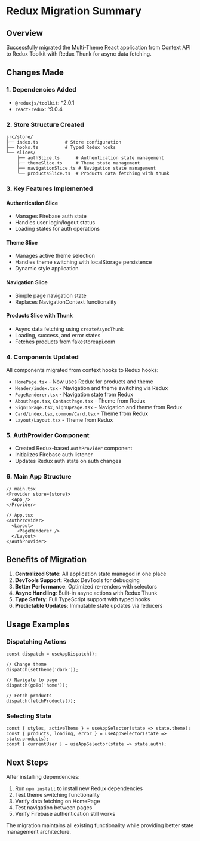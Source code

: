 # Redux Migration Summary

## Overview
Successfully migrated the Multi-Theme React application from Context API to Redux Toolkit with Redux Thunk for async data fetching.

## Changes Made

### 1. Dependencies Added
- `@reduxjs/toolkit`: ^2.0.1
- `react-redux`: ^9.0.4

### 2. Store Structure Created
```
src/store/
├── index.ts          # Store configuration
├── hooks.ts          # Typed Redux hooks
└── slices/
    ├── authSlice.ts      # Authentication state management
    ├── themeSlice.ts     # Theme state management  
    ├── navigationSlice.ts # Navigation state management
    └── productsSlice.ts  # Products data fetching with thunk
```

### 3. Key Features Implemented

#### Authentication Slice
- Manages Firebase auth state
- Handles user login/logout status
- Loading states for auth operations

#### Theme Slice  
- Manages active theme selection
- Handles theme switching with localStorage persistence
- Dynamic style application

#### Navigation Slice
- Simple page navigation state
- Replaces NavigationContext functionality

#### Products Slice with Thunk
- Async data fetching using `createAsyncThunk`
- Loading, success, and error states
- Fetches products from fakestoreapi.com

### 4. Components Updated
All components migrated from context hooks to Redux hooks:
- `HomePage.tsx` - Now uses Redux for products and theme
- `Header/index.tsx` - Navigation and theme switching via Redux
- `PageRenderer.tsx` - Navigation state from Redux
- `AboutPage.tsx`, `ContactPage.tsx` - Theme from Redux
- `SignInPage.tsx`, `SignUpPage.tsx` - Navigation and theme from Redux
- `Card/index.tsx`, `common/Card.tsx` - Theme from Redux
- `Layout/Layout.tsx` - Theme from Redux

### 5. AuthProvider Component
- Created Redux-based `AuthProvider` component
- Initializes Firebase auth listener
- Updates Redux auth state on auth changes

### 6. Main App Structure
```tsx
// main.tsx
<Provider store={store}>
  <App />
</Provider>

// App.tsx
<AuthProvider>
  <Layout>
    <PageRenderer />
  </Layout>
</AuthProvider>
```

## Benefits of Migration

1. **Centralized State**: All application state managed in one place
2. **DevTools Support**: Redux DevTools for debugging
3. **Better Performance**: Optimized re-renders with selectors
4. **Async Handling**: Built-in async actions with Redux Thunk
5. **Type Safety**: Full TypeScript support with typed hooks
6. **Predictable Updates**: Immutable state updates via reducers

## Usage Examples

### Dispatching Actions
```tsx
const dispatch = useAppDispatch();

// Change theme
dispatch(setTheme('dark'));

// Navigate to page
dispatch(goTo('home'));

// Fetch products
dispatch(fetchProducts());
```

### Selecting State
```tsx
const { styles, activeTheme } = useAppSelector(state => state.theme);
const { products, loading, error } = useAppSelector(state => state.products);
const { currentUser } = useAppSelector(state => state.auth);
```

## Next Steps
After installing dependencies:
1. Run `npm install` to install new Redux dependencies
2. Test theme switching functionality  
3. Verify data fetching on HomePage
4. Test navigation between pages
5. Verify Firebase authentication still works

The migration maintains all existing functionality while providing better state management architecture.
